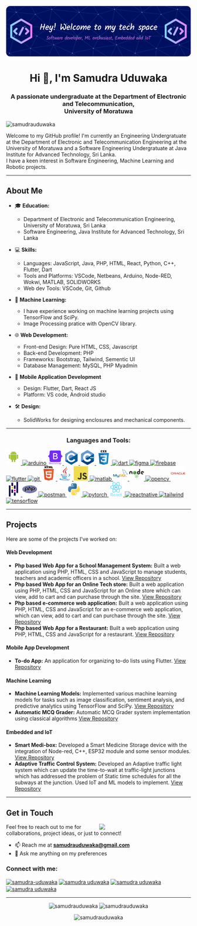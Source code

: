 <img src="github-header-image.png"/>

<h1 align="center">Hi 👋, I'm Samudra Uduwaka</h1>
<h3 align="center">A passionate undergraduate at the Department of Electronic and Telecommunication, <br/> University of Moratuwa </h3>



<p align="left"> <img src="https://komarev.com/ghpvc/?username=samudrauduwaka&label=Profile%20views&color=0e75b6&style=flat" alt="samudrauduwaka" /> </p>

Welcome to my GitHub profile! I'm currently an Engineering Undergratuate at the Department of Electronic and Telecommunication Engineering at the University of Moratuwa and a Software Engineering Undergratuate at Java Institute for Advanced Technology, Sri Lanka. <br/>
I have a keen interest in Software Engineering, Machine Learning and Robotic projects.

<hr 
width: 75%;
height: 10px;
background-color: grey;
margin-right: auto;
margin-left: auto;
margin-top: 5px;
margin-bottom: 5px;
/>

## About Me

- 🎓 **Education:**
  <ul>
    <li>Department of Electronic and Telecommunication Engineering, University of Moratuwa, Sri Lanka</li>
    <li>Software Engineering, Java Institute for Advanced Technology, Sri Lanka</li>
  </ul>
  
- 💻 **Skills:**
  <ul>
    <li>Languages: JavaScript, Java, PHP, HTML, React, Python, C++, Flutter, Dart</li>
    <li>Tools and Platforms: VSCode, Netbeans, Arduino, Node-RED, Wokwi, MATLAB, SOLIDWORKS</li>
    <li>Web dev Tools: VSCode, Git, Github</li>
  </ul>
- 🧠 **Machine Learning:**
  <ul>
    <li>I have experience working on machine learning projects using TensorFlow and SciPy.</li>
    <li>Image Processing pratice with OpenCV library.</li>
  </ul>
- 🌐 **Web Development:**
  <ul>
    <li>Front-end Design: Pure HTML, CSS, Javascript</li>
    <li>Back-end Development: PHP</li>
    <li>Frameworks: Bootstrap, Tailwind, Sementic UI</li>
    <li>Database Management: MySQL, PHP Myadmin</li>
  </ul>
- 📱 **Mobile Application Development**
  <ul>
    <li>Design: Flutter, Dart, React JS</li>
    <li>Platform: VS code, Android studio</li>
  </ul>
- 🛠️ **Design:**
  <ul>
    <li>SolidWorks for designing enclosures and mechanical components.</li>
  </ul>

<hr 
width: 75%;
height: 10px;
background-color: grey;
margin-right: auto;
margin-left: auto;
margin-top: 5px;
margin-bottom: 5px;
/>


<h3 align="center">Languages and Tools:</h3>
<p align="left"> 
  <a href="https://developer.android.com" target="_blank" rel="noreferrer"> 
  <img src="https://raw.githubusercontent.com/devicons/devicon/master/icons/android/android-original-wordmark.svg" alt="android" width="40" height="40"/> </a> 
  <a href="https://www.arduino.cc/" target="_blank" rel="noreferrer"> 
  <img src="https://cdn.worldvectorlogo.com/logos/arduino-1.svg" alt="arduino" width="40" height="40"/> </a> 
  <a href="https://getbootstrap.com" target="_blank" rel="noreferrer"> 
  <img src="https://raw.githubusercontent.com/devicons/devicon/master/icons/bootstrap/bootstrap-plain-wordmark.svg" alt="bootstrap" width="40" height="40"/> </a> 
  <a href="https://www.cprogramming.com/" target="_blank" rel="noreferrer"> 
  <img src="https://raw.githubusercontent.com/devicons/devicon/master/icons/c/c-original.svg" alt="c" width="40" height="40"/> </a> 
  <a href="https://www.w3schools.com/cpp/" target="_blank" rel="noreferrer"> 
  <img src="https://raw.githubusercontent.com/devicons/devicon/master/icons/cplusplus/cplusplus-original.svg" alt="cplusplus" width="40" height="40"/> </a> 
  <a href="https://www.w3schools.com/css/" target="_blank" rel="noreferrer"> 
  <img src="https://raw.githubusercontent.com/devicons/devicon/master/icons/css3/css3-original-wordmark.svg" alt="css3" width="40" height="40"/> </a> 
  <a href="https://dart.dev" target="_blank" rel="noreferrer"> 
  <img src="https://www.vectorlogo.zone/logos/dartlang/dartlang-icon.svg" alt="dart" width="40" height="40"/> </a> 
  <a href="https://www.figma.com/" target="_blank" rel="noreferrer"> 
  <img src="https://www.vectorlogo.zone/logos/figma/figma-icon.svg" alt="figma" width="40" height="40"/> </a> 
  <a href="https://firebase.google.com/" target="_blank" rel="noreferrer"> 
  <img src="https://www.vectorlogo.zone/logos/firebase/firebase-icon.svg" alt="firebase" width="40" height="40"/> </a> 
  <a href="https://flutter.dev" target="_blank" rel="noreferrer"> 
  <img src="https://www.vectorlogo.zone/logos/flutterio/flutterio-icon.svg" alt="flutter" width="40" height="40"/> </a> 
  <a href="https://git-scm.com/" target="_blank" rel="noreferrer"> 
  <img src="https://www.vectorlogo.zone/logos/git-scm/git-scm-icon.svg" alt="git" width="40" height="40"/> </a> 
  <a href="https://www.w3.org/html/" target="_blank" rel="noreferrer"> 
  <img src="https://raw.githubusercontent.com/devicons/devicon/master/icons/html5/html5-original-wordmark.svg" alt="html5" width="40" height="40"/> </a> 
  <a href="https://www.java.com" target="_blank" rel="noreferrer"> 
  <img src="https://raw.githubusercontent.com/devicons/devicon/master/icons/java/java-original.svg" alt="java" width="40" height="40"/> </a> 
  <a href="https://developer.mozilla.org/en-US/docs/Web/JavaScript" target="_blank" rel="noreferrer"> 
  <img src="https://raw.githubusercontent.com/devicons/devicon/master/icons/javascript/javascript-original.svg" alt="javascript" width="40" height="40"/> </a> 
  <a href="https://www.mathworks.com/" target="_blank" rel="noreferrer"> 
  <img src="https://upload.wikimedia.org/wikipedia/commons/2/21/Matlab_Logo.png" alt="matlab" width="40" height="40"/> </a> 
  <a href="https://www.mysql.com/" target="_blank" rel="noreferrer"> 
  <img src="https://raw.githubusercontent.com/devicons/devicon/master/icons/mysql/mysql-original-wordmark.svg" alt="mysql" width="40" height="40"/> </a> 
  <a href="https://nodejs.org" target="_blank" rel="noreferrer"> 
  <img src="https://raw.githubusercontent.com/devicons/devicon/master/icons/nodejs/nodejs-original-wordmark.svg" alt="nodejs" width="40" height="40"/> </a> 
  <a href="https://opencv.org/" target="_blank" rel="noreferrer"> 
  <img src="https://www.vectorlogo.zone/logos/opencv/opencv-icon.svg" alt="opencv" width="40" height="40"/> </a> 
  <a href="https://www.oracle.com/" target="_blank" rel="noreferrer"> 
  <img src="https://raw.githubusercontent.com/devicons/devicon/master/icons/oracle/oracle-original.svg" alt="oracle" width="40" height="40"/> </a> 
  <a href="https://pandas.pydata.org/" target="_blank" rel="noreferrer"> 
  <img src="https://raw.githubusercontent.com/devicons/devicon/2ae2a900d2f041da66e950e4d48052658d850630/icons/pandas/pandas-original.svg" alt="pandas" width="40" height="40"/> </a> 
  <a href="https://www.php.net" target="_blank" rel="noreferrer"> 
  <img src="https://raw.githubusercontent.com/devicons/devicon/master/icons/php/php-original.svg" alt="php" width="40" height="40"/> </a> 
  <a href="https://postman.com" target="_blank" rel="noreferrer"> 
  <img src="https://www.vectorlogo.zone/logos/getpostman/getpostman-icon.svg" alt="postman" width="40" height="40"/> </a> 
  <a href="https://www.python.org" target="_blank" rel="noreferrer"> 
  <img src="https://raw.githubusercontent.com/devicons/devicon/master/icons/python/python-original.svg" alt="python" width="40" height="40"/> </a> 
  <a href="https://pytorch.org/" target="_blank" rel="noreferrer"> 
  <img src="https://www.vectorlogo.zone/logos/pytorch/pytorch-icon.svg" alt="pytorch" width="40" height="40"/> </a> 
  <a href="https://reactjs.org/" target="_blank" rel="noreferrer"> 
  <img src="https://raw.githubusercontent.com/devicons/devicon/master/icons/react/react-original-wordmark.svg" alt="react" width="40" height="40"/> </a> 
  <a href="https://reactnative.dev/" target="_blank" rel="noreferrer"> 
  <img src="https://reactnative.dev/img/header_logo.svg" alt="reactnative" width="40" height="40"/> </a> 
  <a href="https://tailwindcss.com/" target="_blank" rel="noreferrer"> 
  <img src="https://www.vectorlogo.zone/logos/tailwindcss/tailwindcss-icon.svg" alt="tailwind" width="40" height="40"/> </a> 
  <a href="https://www.tensorflow.org" target="_blank" rel="noreferrer"> 
  <img src="https://www.vectorlogo.zone/logos/tensorflow/tensorflow-icon.svg" alt="tensorflow" width="40" height="40"/> </a> </p>

<hr 
width: 75%;
height: 10px;
background-color: grey;
margin-right: auto;
margin-left: auto;
margin-top: 5px;
margin-bottom: 5px;
/>

## Projects

Here are some of the projects I've worked on:


<h4>Web Development</h4>

- **Php based Web App for a School Management System:** Built a web application using PHP, HTML, CSS and JavaScript to manage students, teachers and academic officers in a school. [View Repository](https://github.com/SamudraUduwaka/SuccessInternational-Web-App.git)
- **Php based Web App for an Online Tech store:** Built a web application using PHP, HTML, CSS and JavaScript for an Online store which can view, add to cart and can purchase through the site. [View Repository](https://github.com/SamudraUduwaka/NewTech-php-Web-Application.git)
- **Php based e-commerce web application:** Built a web application using PHP, HTML, CSS and JavaScript for an e-commerce web application, which can view, add to cart and can purchase through the site. [View Repository](https://github.com/SamudraUduwaka/eShop-Ecommerce-Web-Application.git)
- **Php based Web App for a Restaurant:** Built a web application using PHP, HTML, CSS and JavaScript for a restaurant. [View Repository](https://github.com/SamudraUduwaka/Rajasi-Cousines.git)

<h4>Mobile App Development</h4>

- **To-do App:** An application for organizing to-do lists using Flutter. [View Repository](https://github.com/SamudraUduwaka/Todo-App.git)

<h4>Machine Learning</h4>

- **Machine Learning Models:** Implemented various machine learning models for tasks such as image classification, sentiment analysis, and predictive analytics using TensorFlow and SciPy. [View Repository](https://github.com/SamudraUduwaka/Machine-Learning.git)
- **Automatic MCQ Grader:** Automatic MCQ Grader system implementation using classical algorithms [View Repository](https://github.com/SamudraUduwaka/Automatic-MCQ-Grader.git)

<h4>Embedded and IoT</h4>

- **Smart Medi-box:** Developed a Smart Medicine Storage device with the integration of Node-red, C++, ESP32 module and some sensor modules. [View Repository](https://github.com/SamudraUduwaka/Medibox-Samudra.git)
- **Adaptive Traffic Control System:** Developed an Adaptive traffic light system which can update the time-to-wait at traffic-light junctions which has addressed the problem of Static time schedules for all the subways at the junction. Used IoT and ML models to implement. [View Repository](https://github.com/SamudraUduwaka/Adaptive-Traffic-Control-System.git)


<hr 
width: 75%;
height: 10px;
background-color: grey;
margin-right: auto;
margin-left: auto;
margin-top: 5px;
margin-bottom: 5px;
/>

## Get in Touch
<img src="http://cdn.dribbble.com/users/1708950/screenshots/4188877/developer_med.gif" width="250" align="right"/>
Feel free to reach out to me for collaborations, project ideas, or just to connect!

- 📫 Reach me at **samudrauduwaka@gmail.com**
- 💬 Ask me anything on my preferences


<h3 align="left">Connect with me:</h3>
<p align="left">
<a href="https://linkedin.com/in/samudra-uduwaka" target="blank"><img align="center" src="https://raw.githubusercontent.com/rahuldkjain/github-profile-readme-generator/master/src/images/icons/Social/linked-in-alt.svg" alt="samudra-uduwaka" height="30" width="40" /></a>
<a href="https://stackoverflow.com/users/samudra uduwaka" target="blank"><img align="center" src="https://raw.githubusercontent.com/rahuldkjain/github-profile-readme-generator/master/src/images/icons/Social/stack-overflow.svg" alt="samudra uduwaka" height="30" width="40" /></a>
<a href="https://www.youtube.com/samudra uduwaka" target="blank"><img align="center" src="https://raw.githubusercontent.com/rahuldkjain/github-profile-readme-generator/master/src/images/icons/Social/youtube.svg" alt="samudra uduwaka" height="30" width="40" /></a>
<a href="https://www.hackerrank.com/samudra uduwaka" target="blank"><img align="center" src="https://raw.githubusercontent.com/rahuldkjain/github-profile-readme-generator/master/src/images/icons/Social/hackerrank.svg" alt="samudra uduwaka" height="30" width="40" /></a>
</p>

<hr 
width: 75%;
height: 10px;
background-color: grey;
margin-right: auto;
margin-left: auto;
margin-top: 5px;
margin-bottom: 5px;
/>

<p align="center">
  <img src="https://github-readme-streak-stats.herokuapp.com/?user=samudrauduwaka&" alt="samudrauduwaka" width="51%"/>
  <img src="https://github-readme-stats.vercel.app/api?username=samudrauduwaka&show_icons=true&locale=en" alt="samudrauduwaka" width="48%"/> </p>

<p align="center"><img src="https://github-readme-stats.vercel.app/api/top-langs?username=samudrauduwaka&show_icons=true&locale=en&layout=compact" alt="samudrauduwaka"/></p>
